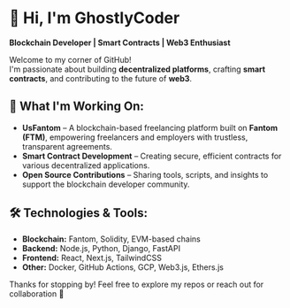 # 👋 Hi, I'm GhostlyCoder

**Blockchain Developer | Smart Contracts | Web3 Enthusiast**

Welcome to my corner of GitHub!  
I'm passionate about building **decentralized platforms**, crafting **smart contracts**, and contributing to the future of **web3**.

## 🚀 What I'm Working On:
- **UsFantom** – A blockchain-based freelancing platform built on **Fantom (FTM)**, empowering freelancers and employers with trustless, transparent agreements.
- **Smart Contract Development** – Creating secure, efficient contracts for various decentralized applications.
- **Open Source Contributions** – Sharing tools, scripts, and insights to support the blockchain developer community.

## 🛠️ Technologies & Tools:
- **Blockchain:** Fantom, Solidity, EVM-based chains
- **Backend:** Node.js, Python, Django, FastAPI
- **Frontend:** React, Next.js, TailwindCSS
- **Other:** Docker, GitHub Actions, GCP, Web3.js, Ethers.js

Thanks for stopping by! Feel free to explore my repos or reach out for collaboration 🚀
